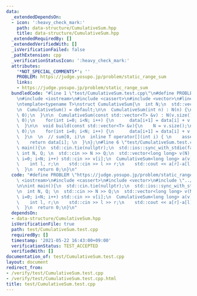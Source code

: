```yaml
---
data:
  _extendedDependsOn:
  - icon: ':heavy_check_mark:'
    path: data-structure/CumulativeSum.hpp
    title: data-structure/CumulativeSum.hpp
  _extendedRequiredBy: []
  _extendedVerifiedWith: []
  _isVerificationFailed: false
  _pathExtension: cpp
  _verificationStatusIcon: ':heavy_check_mark:'
  attributes:
    '*NOT_SPECIAL_COMMENTS*': ''
    PROBLEM: https://judge.yosupo.jp/problem/static_range_sum
    links:
    - https://judge.yosupo.jp/problem/static_range_sum
  bundledCode: "#line 1 \"test/CumulativeSum.test.cpp\"\n#define PROBLEM \"https://judge.yosupo.jp/problem/static_range_sum\"\
    \n#include <iostream>\n#include <cassert>\n#include <vector>\n#line 3 \"data-structure/CumulativeSum.hpp\"\
    \ntemplate<typename T>\nstruct CumulativeSum{\n  int N;\n  std::vector<T> data;\n\
    \n  CumulativeSum() = default;\n\n  CumulativeSum(int n) : N(n) {\n    data.assign(N+1,\
    \ 0);\n  }\n\n  CumulativeSum(const std::vector<T> &v) : N(v.size()){\n    data.assign(N+1,\
    \ 0);\n    for(int i=0; i<N; i++) {\n      data[i+1] = data[i] + v[i];\n    }\n\
    \  }\n\n  void build(const std::vector<T> &v){\n    N = v.size();\n    data.assign(N+1,\
    \ 0);\n    for(int i=0; i<N; i++) {\n      data[i+1] = data[i] + v[i];\n    }\n\
    \  }\n  \n  // sum[0, i)\n  inline T operator[](int i) { \n    assert(i <= N);\n\
    \    return data[i]; \n  }\n};\n#line 6 \"test/CumulativeSum.test.cpp\"\n\nint\
    \ main(){\n  std::cin.tie(nullptr);\n  std::ios::sync_with_stdio(false);\n\n \
    \ int N, Q; \n  std::cin >> N >> Q;\n  std::vector<long long> v(N);\n  for(int\
    \ i=0; i<N; i++) std::cin >> v[i];\n  CumulativeSum<long long> a(v);\n  while(Q--){\n\
    \    int l, r;\n    std::cin >> l >> r;\n    std::cout << a[r]-a[l] << '\\n';\n\
    \  }\n  return 0;\n}\n"
  code: "#define PROBLEM \"https://judge.yosupo.jp/problem/static_range_sum\"\n#include\
    \ <iostream>\n#include <cassert>\n#include <vector>\n#include \"../data-structure/CumulativeSum.hpp\"\
    \n\nint main(){\n  std::cin.tie(nullptr);\n  std::ios::sync_with_stdio(false);\n\
    \n  int N, Q; \n  std::cin >> N >> Q;\n  std::vector<long long> v(N);\n  for(int\
    \ i=0; i<N; i++) std::cin >> v[i];\n  CumulativeSum<long long> a(v);\n  while(Q--){\n\
    \    int l, r;\n    std::cin >> l >> r;\n    std::cout << a[r]-a[l] << '\\n';\n\
    \  }\n  return 0;\n}\n"
  dependsOn:
  - data-structure/CumulativeSum.hpp
  isVerificationFile: true
  path: test/CumulativeSum.test.cpp
  requiredBy: []
  timestamp: '2021-05-22 16:43:00+09:00'
  verificationStatus: TEST_ACCEPTED
  verifiedWith: []
documentation_of: test/CumulativeSum.test.cpp
layout: document
redirect_from:
- /verify/test/CumulativeSum.test.cpp
- /verify/test/CumulativeSum.test.cpp.html
title: test/CumulativeSum.test.cpp
---
```

